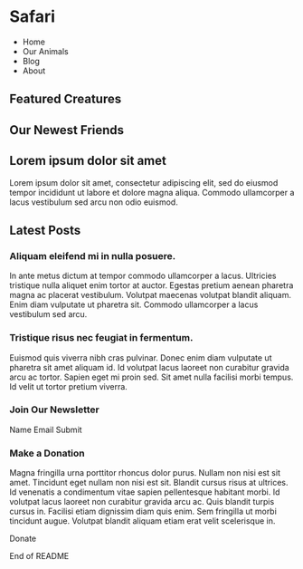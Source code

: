 # Safari

- Home
- Our Animals
- Blog
- About

## Featured Creatures

## Our Newest Friends

## Lorem ipsum dolor sit amet

Lorem ipsum dolor sit amet, consectetur adipiscing elit, sed do eiusmod tempor incididunt ut labore et dolore magna aliqua. Commodo ullamcorper a lacus vestibulum sed arcu non odio euismod.

## Latest Posts

### Aliquam eleifend mi in nulla posuere.

In ante metus dictum at tempor commodo ullamcorper a lacus. Ultricies tristique nulla aliquet enim tortor at auctor. Egestas pretium aenean pharetra magna ac placerat vestibulum. Volutpat maecenas volutpat blandit aliquam. Enim diam vulputate ut pharetra sit. Commodo ullamcorper a lacus vestibulum sed arcu.

### Tristique risus nec feugiat in fermentum.

Euismod quis viverra nibh cras pulvinar. Donec enim diam vulputate ut pharetra sit amet aliquam id. Id volutpat lacus laoreet non curabitur gravida arcu ac tortor. Sapien eget mi proin sed. Sit amet nulla facilisi morbi tempus. Id velit ut tortor pretium viverra.

### Join Our Newsletter

Name
Email
Submit

### Make a Donation

Magna fringilla urna porttitor rhoncus dolor purus. Nullam non nisi est sit amet. Tincidunt eget nullam non nisi est sit. Blandit cursus risus at ultrices. Id venenatis a condimentum vitae sapien pellentesque habitant morbi. Id volutpat lacus laoreet non curabitur gravida arcu ac. Quis blandit turpis cursus in. Facilisi etiam dignissim diam quis enim. Sem fringilla ut morbi tincidunt augue. Volutpat blandit aliquam etiam erat velit scelerisque in.

Donate

End of README
